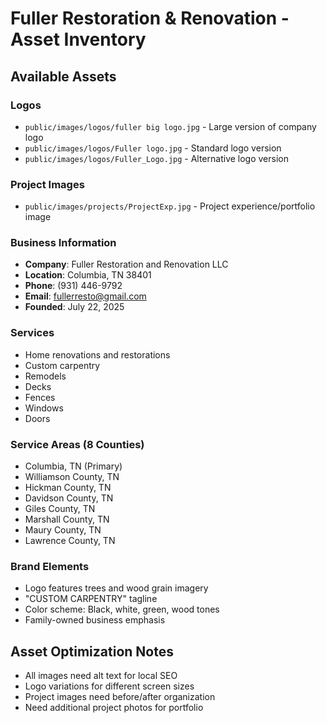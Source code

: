 # Fuller Restoration & Renovation - Asset Inventory

## Available Assets

### Logos
- `public/images/logos/fuller big logo.jpg` - Large version of company logo
- `public/images/logos/Fuller logo.jpg` - Standard logo version
- `public/images/logos/Fuller_Logo.jpg` - Alternative logo version

### Project Images
- `public/images/projects/ProjectExp.jpg` - Project experience/portfolio image

### Business Information
- **Company**: Fuller Restoration and Renovation LLC
- **Location**: Columbia, TN 38401
- **Phone**: (931) 446-9792
- **Email**: fullerresto@gmail.com
- **Founded**: July 22, 2025

### Services
- Home renovations and restorations
- Custom carpentry
- Remodels
- Decks
- Fences
- Windows
- Doors

### Service Areas (8 Counties)
- Columbia, TN (Primary)
- Williamson County, TN
- Hickman County, TN
- Davidson County, TN
- Giles County, TN
- Marshall County, TN
- Maury County, TN
- Lawrence County, TN

### Brand Elements
- Logo features trees and wood grain imagery
- "CUSTOM CARPENTRY" tagline
- Color scheme: Black, white, green, wood tones
- Family-owned business emphasis

## Asset Optimization Notes
- All images need alt text for local SEO
- Logo variations for different screen sizes
- Project images need before/after organization
- Need additional project photos for portfolio